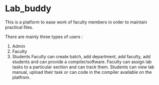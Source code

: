 # Lab_buddy
This is a platform to ease work of faculty members in order to maintain practical files.

There are mainly three types of users :
1. Admin
2. Faculty
3. Students
Faculty can create batch, add department, add faculty, add students and can provide a compiler/software.
Faculty can assign lab tasks to a particular section and can track them.
Students can view lab manual,  upload their task or can code in the compiler available on the platfrom.
